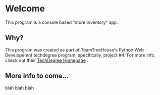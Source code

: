 # Welcome

This program is a console based "store inventory" app.

## Why?

This program was created as part of TeamTreeHouse's Python Web Developemnt techdegree program, specifically, project #4! For more info, check out their [TechDegree Homepage](https://join.teamtreehouse.com/techdegree/) . 

## More info to come...
blah blah blah
